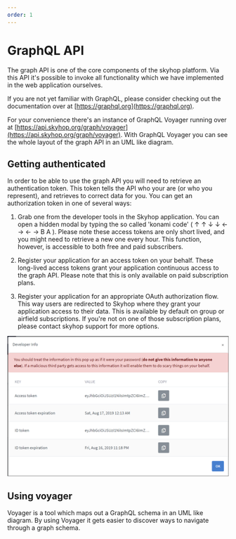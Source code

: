 ```yaml
---
order: 1
---
```


# GraphQL API

The graph API is one of the core components of the skyhop platform. Via this API it's possible to invoke all functionality which we have implemented in the web application ourselves.

If you are not yet familiar with GraphQL, please consider checking out the documentation over at [https://graphql.org](https://graphql.org).

For your convenience there's an instance of GraphQL Voyager running over at [https://api.skyhop.org/graph/voyager](https://api.skyhop.org/graph/voyager). With GraphQL Voyager you can see the whole layout of the graph API in an UML like diagram.

## Getting authenticated
In order to be able to use the graph API you will need to retrieve an authentication token. This token tells the API who your are (or who you represent), and retrieves to correct data for you. You can get an authorization token in one of several ways:

1. Grab one from the developer tools in the Skyhop application. You can open a hidden modal by typing the so called 'konami code' ( ↑ ↑ ↓ ↓ ← → ← → B A ). Please note these access tokens are only short lived, and you might need to retrieve a new one every hour. This function, however, is accessible to both free and paid subscribers.

2. Register your application for an access token on your behalf. These long-lived access tokens grant your application continuous access to the graph API. Please note that this is only available on paid subscription plans.

3. Register your application for an appropriate OAuth authorization flow. This way users are redirected to Skyhop where they grant your application access to their data. This is available by default on group or airfield subscriptions. If you're not on one of those subscription plans, please contact skyhop support for more options.

![The debug screen for developers with the ability to copy access tokens.](../../assets/developer-debug-screen.png)

## Using voyager
Voyager is a tool which maps out a GraphQL schema in an UML like diagram. By using Voyager it gets easier to discover ways to navigate through a graph schema.

